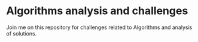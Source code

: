 # Algorithms analysis and challenges

Join me on this repository for challenges related to Algorithms and analysis of solutions.
